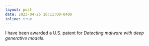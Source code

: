 ```yaml
---
layout: post
date: 2023-04-25 16:11:00-0400
inline: true 
---
```


I have been awarded a U.S. patent for _Detecting malware with deep generative models_.